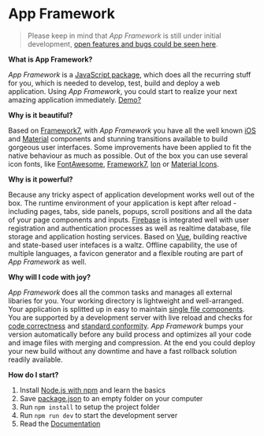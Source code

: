 # App Framework

> Please keep in mind that *App Framework* is still under initial development, [open features and bugs could be seen here](https://github.com/scriptPilot/app-framework/issues).

**What is App Framework?**

*App Framework* is a [JavaScript package](https://docs.npmjs.com/getting-started/what-is-npm), which does all the recurring stuff for you, which is needed to develop, test, build and deploy a web application. Using *App Framework*, you could start to realize your next amazing application immediately. [Demo?](https://app-framework.scriptpilot.de/)

**Why is it beautiful?**

Based on [Framework7](http://framework7.io/), with *App Framework* you have all the well known [iOS](http://framework7.io/kitchen-sink-ios/) and [Material](http://framework7.io/kitchen-sink-material/) components and stunning transitions available to build gorgeous user interfaces. Some improvements have been applied to fit the native behaviour as much as possible. Out of the box you can use several icon fonts, like [FontAwesome](http://fontawesome.io/), [Framework7](http://framework7.io/icons/), [Ion](http://ionicons.com/) or [Material Icons](https://material.io/icons/).

**Why is it powerful?**

Because any tricky aspect of application development works well out of the box. The runtime environment of your application is kept after reload - including pages, tabs, side panels, popups, scroll positions and all the data of your page components and inputs. [Firebase](https://firebase.google.com/) is integrated well with user registration and authentication processes as well as realtime database, file storage and application hosting services. Based on [Vue](https://vuejs.org/), building reactive and state-based user intefaces is a waltz. Offline capability, the use of multiple languages, a favicon generator and a flexible routing are part of *App Framework* as well.

**Why will I code with joy?**

*App Framework* does all the common tasks and manages all external libaries for you. Your working directory is lightweight and well-arranged. Your application is splitted up in easy to maintain [single file components](https://vuejs.org/v2/guide/single-file-components.html). You are supported by a development server with live reload and checks for [code correctness](http://eslint.org/) and [standard conformity](http://standardjs.com/). *App Framework* bumps your version automatically before any build process and optimizes all your code and image files with merging and compression. At the end you could deploy your new build without any downtime and have a fast rollback solution readily available.

**How do I start?**

1. Install [Node.js with npm](https://docs.npmjs.com/getting-started/what-is-npm) and learn the basics
2. Save [package.json](https://raw.githubusercontent.com/scriptPilot/app-framework/master/demo-app/package.json) to an empty folder on your computer
3. Run `npm install` to setup the project folder
4. Run `npm run dev` to start the development server
5. Read the [Documentation](DOCUMENTATION.md)